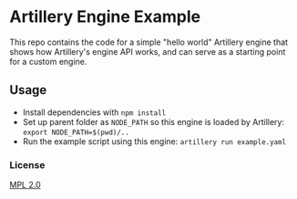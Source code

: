 # Artillery Engine Example

This repo contains the code for a simple "hello world" Artillery engine that shows how Artillery's
engine API works,  and can serve as a starting point for a custom engine.

## Usage

- Install dependencies with `npm install`
- Set up parent folder as `NODE_PATH` so this engine is loaded by Artillery: `export NODE_PATH=$(pwd)/..`
- Run the example script using this engine: `artillery run example.yaml`
### License

[MPL 2.0](https://www.mozilla.org/en-US/MPL/2.0/)

